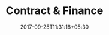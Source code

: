 ---
title: "Contract & Finance"
date: 2017-09-25T11:31:18+05:30
layout: contract-finance
property: "Chalston Beach Resort"
status: "In Process"

---